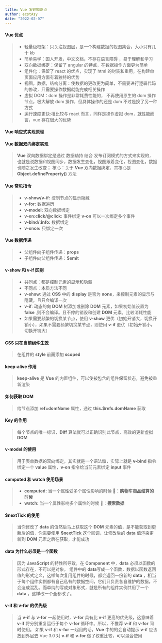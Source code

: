 ```yaml
---
title: Vue 零碎知识点
author: ecstAsy
date: "2022-02-07"
---
```


#### **Vue 优点**

> - 轻量级框架：只关注视图层，是一个构建数据的视图集合，大小只有几十 kb
> - 简单易学：国人开发，中文文档，不存在语言障碍 ，易于理解和学习
> - 双向数据绑定：保留了 angular 的特点，在数据操作方面更为简单
> - 组件化：保留了 react 的优点，实现了 html 的封装和重用，在构建单页面应用方面有着独特的优势
> - 视图，数据，结构分离：使数据的更改更为简单，不需要进行逻辑代码的修改，只需要操作数据就能完成相关操作
> - 虚拟 DOM：dom 操作是非常耗费性能的， 不再使用原生的 dom 操作节点，极大解放 dom 操作，但具体操作的还是 dom 不过是换了另一种方式
> - 运行速度更快:相比较与 react 而言，同样是操作虚拟 dom，就性能而言，vue 存在很大的优势

#### **Vue 响应式实现原理**

#### **Vue 数据双向绑定实现**

> **Vue** 双向数据绑定是通过 数据劫持 结合 发布订阅模式的方式来实现的， 也就是说数据和视图同步，数据发生变化，视图跟着变化，视图变化，数据也随之发生改变； 核心：关于 **Vue** 双向数据绑定，其核心是 **Object.defineProperty()** 方法

#### **Vue 常见指令**

> - **v-show/v-if:** 控制节点的显示隐藏
> - **v-for:** 数据遍历
> - **v-model:** 双向数据绑定
> - **v-on:click/@click:** 事件绑定 **v-on** 可以一次绑定多个事件
> - **v-bind/:info:** 数据绑定
> - **v-once:** 只绑定一次

#### **Vue 数据传递**

> - 父组件向子组件传递：**props**
> - 子组件向父组件传递：**$emit**

#### **v-show 和 v-if 区别**

> - 共同点：都是控制元素的显示和隐藏
> - 不同点：本质方法不同
> - **v-show**: 通过 **CSS** 中的 **display** 是否为 **none**，来控制元素的显示与隐藏，且只会编译一次
> - **v-if**: 动态的向 **DOM** 树添加或删除 **DOM** 元素，如果初始值设置为 **false** ,则不会编译。且不停的销毁和创建 **DOM** 元素，比较消耗性能
> - 如果需要频繁的切换某节点，使用 **v-show** 更优（初始开销大，切换开销小），如果不需要频繁切换某节点，则使用 **v-if** 更优（初始开销小，切换开销大）

#### **CSS 只在当前组件生效**

> 在组件的 **style** 前面添加 **scoped**

#### **keep-alive 作用**

> **keep-alive** 是 **Vue** 的内置组件，可以使被包含的组件保留状态，避免被重新渲染

#### **如何获取 DOM**

> 给节点添加 **ref=domName** 属性，通过 **this.$refs.domName** 获取

#### **Key 的作用**

> 每个节点的唯一标识，**Diff** 算法就可以正确识别此节点，高效的更新虚拟 **DOM**

#### **v-model 的使用**

> 用于表单数据的双向绑定，其实就是一个语法糖，实际上就是 **v-bind** 指令绑定一个 **value** 属性，**v-on** 指令给当前元素绑定 **input** 事件

#### **computed 和 watch 使用场景**

> - **computed:** 当一个属性受多个属性影响的时候 🌰：**购物车商品结算的时候**
> - **watch:** 当一个属性影响多个属性的时候 🌰：**搜索数据**

#### **$nextTick 的使用**

> 当你修改了 **data** 的值然后马上获取这个 **DOM** 元素的值，是不能获取到更新后的值，你需要使用 **$nextTick** 这个回调，让修改后的 **data** 值渲染更新到 **DOM** 元素之后在获取，才能成功

#### **data 为什么必须是一个函数**

> 因为 **JavaScript** 的特性所导致，在 **Component** 中，**data** 必须以函数的形式存在，不可以是对象。 组件中的 **data**写成一个函数，数据以函数返回值的形式定义，这样每次复用组件的时候，都会返回一份新的 **data** ，相当于每个组件实例都有自己私有的数据空间，它们只负责各自维护的数据，不会造成混乱。而单纯的写成对象形式，就是所有的组件实例共用了一个 **data** ，这样改一个全都改了。

#### **v-if 和 v-for 的优先级**

> 当 **v-if** 与 **v-for** 一起使用时，**v-for** 具有比 **v-if** 更高的优先级，这意味着 **v-if** 将分别重复运行于每个 **v-for** 循环中。所以，不推荐 **v-if** 和 **v-for** 同时使用。 如果 **v-if** 和 **v-for** 一起用的话，**Vue** 中的的会自动提示 **v-i**f 应该放到外层去
> Vue 3.0 对 **v-if** 和 **v-for** 做了权重比较，可以混合使用
